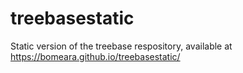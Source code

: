 # treebasestatic
Static version of the treebase respository, available at https://bomeara.github.io/treebasestatic/
